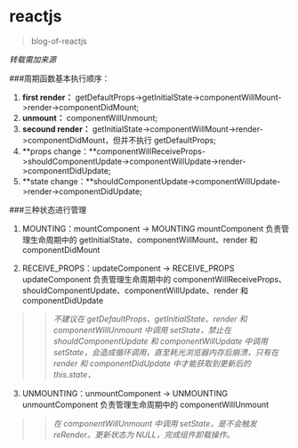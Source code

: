 # reactjs

>blog-of-reactjs

*转载需加来源*

###周期函数基本执行顺序：

1. **first render：** getDefaultProps->getInitialState->componentWillMount->render->componentDidMount;<br>
2. **unmount：** componentWillUnmount;<br>
3. **secound render：** getInitialState->componentWillMount->render->componentDidMount，但并不执行 getDefaultProps;<br>
4. **props change：**componentWillReceiveProps->shouldComponentUpdate->componentWillUpdate->render->componentDidUpdate;<br>
5. **state change：**shouldComponentUpdate->componentWillUpdate->render->componentDidUpdate;<br>

###三种状态进行管理

1. MOUNTING：mountComponent -> MOUNTING
mountComponent 负责管理生命周期中的 getInitialState、componentWillMount、render 和 componentDidMount

2. RECEIVE_PROPS：updateComponent -> RECEIVE_PROPS
updateComponent 负责管理生命周期中的 componentWillReceiveProps、shouldComponentUpdate、componentWillUpdate、render 和 componentDidUpdate
>> *不建议在 getDefaultProps、getInitialState、render 和 componentWillUnmount 中调用 setState，禁止在 shouldComponentUpdate 和 componentWillUpdate 中调用 setState，会造成循环调用，直至耗光浏览器内存后崩溃，只有在 render 和 componentDidUpdate 中才能获取到更新后的 this.state，*

3. UNMOUNTING：unmountComponent -> UNMOUNTING
unmountComponent 负责管理生命周期中的 componentWillUnmount
>> *在 componentWillUnmount 中调用 setState，是不会触发 reRender。更新状态为 NULL，完成组件卸载操作。*
